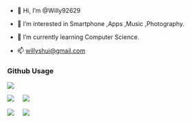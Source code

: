 - 👋 Hi, I’m @Willy92629
- 👀 I’m interested in Smartphone ,Apps ,Music ,Photography.
- 🌱 I’m currently learning Computer Science.


- 📫 willyshui@gmail.com

<!---
Willy92629/Willy92629 is a ✨ special ✨ repository because its `README.md` (this file) appears on your GitHub profile.
You can click the Preview link to take a look at your changes.
--->

### Github Usage

![](http://github-profile-summary-cards.vercel.app/api/cards/profile-details?username=Willy92629&theme=swift)

![](http://github-profile-summary-cards.vercel.app/api/cards/repos-per-language?username=Willy92629&theme=nord_bright)&nbsp;&nbsp; &nbsp;&nbsp;![](http://github-profile-summary-cards.vercel.app/api/cards/most-commit-language?username=Willy92629&theme=nord_bright)

![](http://github-profile-summary-cards.vercel.app/api/cards/stats?username=Willy92629&theme=swift)&nbsp;&nbsp;&nbsp;&nbsp; ![](http://github-profile-summary-cards.vercel.app/api/cards/productive-time?username=Willy92629&theme=swift&utcOffset=8)
